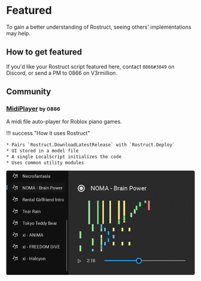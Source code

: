 # Featured

To gain a better understanding of Rostruct, seeing others' implementations may help.

## How to get featured

If you'd like your Rostruct script featured here, contact `0866#3049` on Discord, or send a PM to 0866 on V3rmillion.

## Community

### [MidiPlayer](https://github.com/richie0866/MidiPlayer) <small>by 0866</small>

A midi file auto-player for Roblox piano games.

!!! success "How it uses Rostruct"

	* Pairs `Rostruct.DownloadLatestRelease` with `Rostruct.Deploy`
	* UI stored in a model file
	* A single LocalScript initializes the code
	* Uses common utility modules

![MidiPlayer UI](../assets/images/midi-player-screenshot.png)
